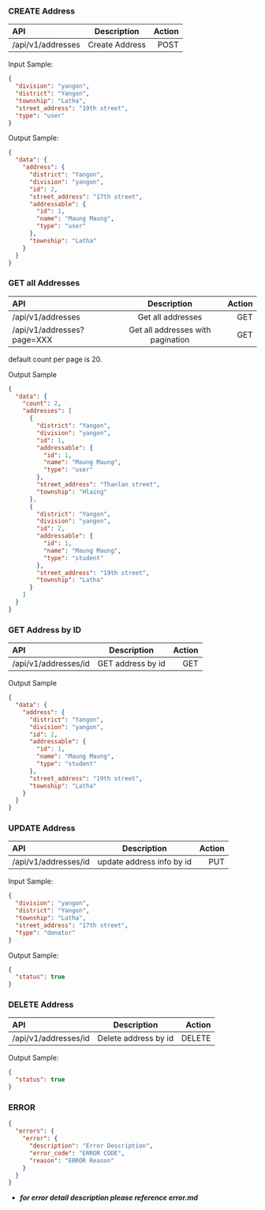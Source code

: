 ### CREATE Address

| API               |  Description   | Action |
| :---------------- | :------------: | -----: |
| /api/v1/addresses | Create Address |   POST |

Input Sample:

```json
{
  "division": "yangon",
  "district": "Yangon",
  "township": "Latha",
  "street_address": "19th street",
  "type": "user"
}
```

Output Sample:

```json
{
  "data": {
    "address": {
      "district": "Yangon",
      "division": "yangon",
      "id": 2,
      "street_address": "17th street",
      "addressable": {
        "id": 1,
        "name": "Maung Maung",
        "type": "user"
      },
      "township": "Latha"
    }
  }
}
```

### GET all Addresses

| API                        |            Description            | Action |
| :------------------------- | :-------------------------------: | -----: |
| /api/v1/addresses          |         Get all addresses         |    GET |
| /api/v1/addresses?page=XXX | Get all addresses with pagination |    GET |

default count per page is 20.

Output Sample

```json
{
  "data": {
    "count": 2,
    "addresses": [
      {
        "district": "Yangon",
        "division": "yangon",
        "id": 1,
        "addressable": {
          "id": 1,
          "name": "Maung Maung",
          "type": "user"
        },
        "street_address": "Thanlan street",
        "township": "Hlaing"
      },
      {
        "district": "Yangon",
        "division": "yangon",
        "id": 2,
        "addressable": {
          "id": 1,
          "name": "Maung Maung",
          "type": "student"
        },
        "street_address": "19th street",
        "township": "Latha"
      }
    ]
  }
}
```

### GET Address by ID

| API                  |    Description    | Action |
| :------------------- | :---------------: | -----: |
| /api/v1/addresses/id | GET address by id |    GET |

Output Sample

```json
{
  "data": {
    "address": {
      "district": "Yangon",
      "division": "yangon",
      "id": 2,
      "addressable": {
        "id": 1,
        "name": "Maung Maung",
        "type": "student"
      },
      "street_address": "19th street",
      "township": "Latha"
    }
  }
}
```

### UPDATE Address

| API                  |        Description        | Action |
| :------------------- | :-----------------------: | -----: |
| /api/v1/addresses/id | update address info by id |    PUT |

Input Sample:

```json
{
  "division": "yangon",
  "district": "Yangon",
  "township": "Latha",
  "street_address": "17th street",
  "type": "donator"
}
```

Output Sample:

```json
{
  "status": true
}
```

### DELETE Address

| API                  |     Description      | Action |
| :------------------- | :------------------: | -----: |
| /api/v1/addresses/id | Delete address by id | DELETE |

Output Sample:

```json
{
  "status": true
}
```

### ERROR

```json
{
  "errors": {
    "error": {
      "description": "Error Description",
      "error_code": "ERROR CODE",
      "reason": "ERROR Reason"
    }
  }
}
```

- **_for error detail description please reference error.md_**
